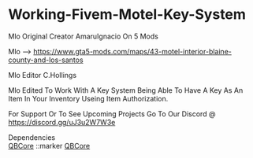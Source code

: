 # Working-Fivem-Motel-Key-System

Mlo Original Creator AmaruIgnacio On 5 Mods

Mlo --> https://www.gta5-mods.com/maps/43-motel-interior-blaine-county-and-los-santos

Mlo Editor C.Hollings

Mlo Edited To Work With A Key System Being Able To Have A Key As An Item In Your Inventory Useing Item Authorization.

For Support Or To See Upcoming Projects Go To Our Discord @ https://discord.gg/uJ3u2W7W3e

Dependencies
<br>
<a href="https://github.com/qbcore-framework/qb-core">QBCore</a>
::marker
<a href="https://www.gta5-mods.com/maps/43-motel-interior-blaine-county-and-los-santos">QBCore</a>
